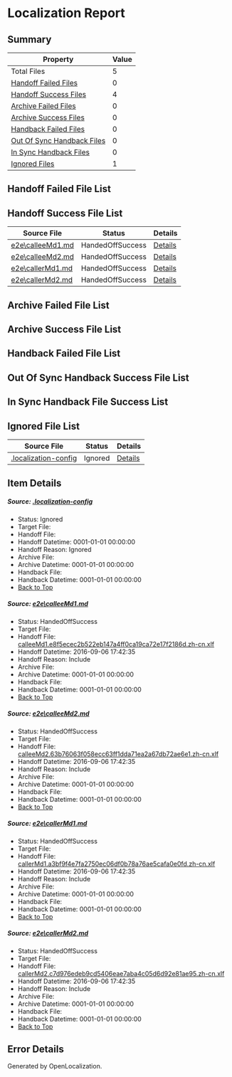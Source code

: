 # <a name='report-top'></a> Localization Report

## Summary
 Property | Value 
 -------- | ----- 
 Total Files | 5
[ Handoff Failed Files ](#handoff-failed-list)| 0
[ Handoff Success Files ](#handoff-success-list)| 4
[ Archive Failed Files ](#archive-failed-list)| 0
[ Archive Success Files ](#archive-success-list)| 0
[ Handback Failed Files ](#handback-failed-list)| 0
[ Out Of Sync Handback Files ](#outofsync-handback-success-list)| 0
[ In Sync Handback Files ](#insync-handback-success-list)| 0
[ Ignored Files ](#ignored-list)| 1

## <a name='handoff-failed-list'></a> Handoff Failed File List

## <a name='handoff-success-list'></a> Handoff Success File List
 Source File | Status | Details 
 ----------- | ------ | ------- 
 [e2e\calleeMd1.md](https://github.com/OpenLocalizationTestOrg/ol-test0/blob/abbbae5891dd7838d238e090ec7a642190643423/e2e/calleeMd1.md) | HandedOffSuccess | [Details](#8d2330a96b1d7263e9b1ef2dc5b472f0f733358c1)
 [e2e\calleeMd2.md](https://github.com/OpenLocalizationTestOrg/ol-test0/blob/abbbae5891dd7838d238e090ec7a642190643423/e2e/calleeMd2.md) | HandedOffSuccess | [Details](#75dc6b7893d18ed4b65814ce93e84c20282249762)
 [e2e\callerMd1.md](https://github.com/OpenLocalizationTestOrg/ol-test0/blob/abbbae5891dd7838d238e090ec7a642190643423/e2e/callerMd1.md) | HandedOffSuccess | [Details](#e454d14a49d55b82b5de121854d9f224128321da3)
 [e2e\callerMd2.md](https://github.com/OpenLocalizationTestOrg/ol-test0/blob/abbbae5891dd7838d238e090ec7a642190643423/e2e/callerMd2.md) | HandedOffSuccess | [Details](#47123a55b5d7c26435e1433584108985d2409b654)

## <a name='archive-failed-list'></a> Archive Failed File List

## <a name='archive-success-list'></a> Archive Success File List

## <a name='handback-failed-list'></a> Handback Failed File List

## <a name='outofsync-handback-success-list'></a> Out Of Sync Handback Success File List

## <a name='insync-handback-success-list'></a> In Sync Handback File Success List

## <a name='ignored-list'></a> Ignored File List
 Source File | Status | Details 
 ----------- | ------ | ------- 
 [.localization-config](https://github.com/OpenLocalizationTestOrg/ol-test0/blob/abbbae5891dd7838d238e090ec7a642190643423/.localization-config) | Ignored | [Details](#3d4f252ac210baf56311d7e97dcc2db10974dbd20)

## Item Details
##### <a name='3d4f252ac210baf56311d7e97dcc2db10974dbd20'></a> Source: [.localization-config](https://github.com/OpenLocalizationTestOrg/ol-test0/blob/abbbae5891dd7838d238e090ec7a642190643423/.localization-config)
* Status: Ignored
* Target File: 
* Handoff File: 
* Handoff Datetime: 0001-01-01 00:00:00
* Handoff Reason: Ignored
* Archive File: 
* Archive Datetime: 0001-01-01 00:00:00
* Handback File: 
* Handback Datetime: 0001-01-01 00:00:00
* [Back to Top](#report-top)

##### <a name='8d2330a96b1d7263e9b1ef2dc5b472f0f733358c1'></a> Source: [e2e\calleeMd1.md](https://github.com/OpenLocalizationTestOrg/ol-test0/blob/abbbae5891dd7838d238e090ec7a642190643423/e2e/calleeMd1.md)
* Status: HandedOffSuccess
* Target File: 
* Handoff File: [calleeMd1.e8f5ecec2b522eb147a4ff0ca19ca72e17f2186d.zh-cn.xlf](https://github.com/OpenLocalizationTestOrg/ol-test0-handoff/blob/9bef2724d4c6dd51e5051bd06c504bd856788b6a/ol-handoff/OpenLocalizationTestOrg/ol-test0-zhcn/ci/ht/calleeMd1.e8f5ecec2b522eb147a4ff0ca19ca72e17f2186d.zh-cn.xlf)
* Handoff Datetime: 2016-09-06 17:42:35
* Handoff Reason: Include
* Archive File: 
* Archive Datetime: 0001-01-01 00:00:00
* Handback File: 
* Handback Datetime: 0001-01-01 00:00:00
* [Back to Top](#report-top)

##### <a name='75dc6b7893d18ed4b65814ce93e84c20282249762'></a> Source: [e2e\calleeMd2.md](https://github.com/OpenLocalizationTestOrg/ol-test0/blob/abbbae5891dd7838d238e090ec7a642190643423/e2e/calleeMd2.md)
* Status: HandedOffSuccess
* Target File: 
* Handoff File: [calleeMd2.63b76063f058ecc63ff1dda71ea2a67db72ae6e1.zh-cn.xlf](https://github.com/OpenLocalizationTestOrg/ol-test0-handoff/blob/9bef2724d4c6dd51e5051bd06c504bd856788b6a/ol-handoff/OpenLocalizationTestOrg/ol-test0-zhcn/ci/ht/calleeMd2.63b76063f058ecc63ff1dda71ea2a67db72ae6e1.zh-cn.xlf)
* Handoff Datetime: 2016-09-06 17:42:35
* Handoff Reason: Include
* Archive File: 
* Archive Datetime: 0001-01-01 00:00:00
* Handback File: 
* Handback Datetime: 0001-01-01 00:00:00
* [Back to Top](#report-top)

##### <a name='e454d14a49d55b82b5de121854d9f224128321da3'></a> Source: [e2e\callerMd1.md](https://github.com/OpenLocalizationTestOrg/ol-test0/blob/abbbae5891dd7838d238e090ec7a642190643423/e2e/callerMd1.md)
* Status: HandedOffSuccess
* Target File: 
* Handoff File: [callerMd1.a3bf9f4e7fa2750ec06df0b78a76ae5cafa0e0fd.zh-cn.xlf](https://github.com/OpenLocalizationTestOrg/ol-test0-handoff/blob/9bef2724d4c6dd51e5051bd06c504bd856788b6a/ol-handoff/OpenLocalizationTestOrg/ol-test0-zhcn/ci/ht/callerMd1.a3bf9f4e7fa2750ec06df0b78a76ae5cafa0e0fd.zh-cn.xlf)
* Handoff Datetime: 2016-09-06 17:42:35
* Handoff Reason: Include
* Archive File: 
* Archive Datetime: 0001-01-01 00:00:00
* Handback File: 
* Handback Datetime: 0001-01-01 00:00:00
* [Back to Top](#report-top)

##### <a name='47123a55b5d7c26435e1433584108985d2409b654'></a> Source: [e2e\callerMd2.md](https://github.com/OpenLocalizationTestOrg/ol-test0/blob/abbbae5891dd7838d238e090ec7a642190643423/e2e/callerMd2.md)
* Status: HandedOffSuccess
* Target File: 
* Handoff File: [callerMd2.c7d976edeb9cd5406eae7aba4c05d6d92e81ae95.zh-cn.xlf](https://github.com/OpenLocalizationTestOrg/ol-test0-handoff/blob/9bef2724d4c6dd51e5051bd06c504bd856788b6a/ol-handoff/OpenLocalizationTestOrg/ol-test0-zhcn/ci/ht/callerMd2.c7d976edeb9cd5406eae7aba4c05d6d92e81ae95.zh-cn.xlf)
* Handoff Datetime: 2016-09-06 17:42:35
* Handoff Reason: Include
* Archive File: 
* Archive Datetime: 0001-01-01 00:00:00
* Handback File: 
* Handback Datetime: 0001-01-01 00:00:00
* [Back to Top](#report-top)


## Error Details

Generated by OpenLocalization.
